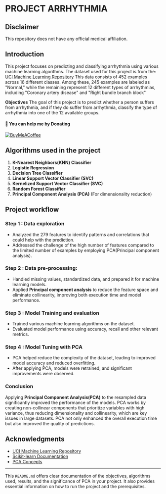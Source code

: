 

# PROJECT ARRHYTHMIA

## Disclaimer
This repository does not have any official medical affiliation.

## Introduction
This project focuses on predicting and classifying arrhythmia using various machine learning algorithms.
The dataset used for this project is from the:
[UCI Machine Learning Repository](https://archive.ics.uci.edu/ml/datasets/Arrhythmia)
This data consists of 452 examples across 16 different classes. Among these, 245 examples are labeled as "Normal," while the remaining represent 12 different types of arrhythmias, including "Coronary artery disease" and "Right bundle branch block"

**Objectives**
The goal of this project is to predict whether a person suffers from arrhythmia, and if they do suffer from arrhythmia, classify the type of arrhythmia into one of the 12 available groups.

#### 🫡 You can help me by Donating
[![BuyMeACoffee](https://img.shields.io/badge/Buy%20Me%20a%20Coffee-ffdd00?style=for-the-badge&logo=buy-me-a-coffee&logoColor=black)](https://buymeacoffee.com/heytanix)

## Algorithms used in the project
 1. **K-Nearest Neighbors(KNN) Classifier**
 2. **Logistic Regression**
 3. **Decision Tree Classifier**
 4. **Linear Support Vector Classifier (SVC)**
 5. **Kernelized Support Vector Classifier (SVC)**
 6. **Random Forest Classifier**
 7. **Principal Component Analysis (PCA)** (For dimensionality reduction)

## Project workflow

### Step 1 : Data exploration
- Analyzed the 279 features to identify patterns and correlations that could help with the prediction.
- Addressed the challenge of the high number of features compared to the limited number of examples by employing PCA(Principal component analysis).

### Step 2 : Data pre-processing:
- Handled missing values, standardized data, and prepared it for machine learning models.
- Applied **Principal component analysis** to reduce the feature space and eliminate collinearity, improving both execution time and model performance.

### Step 3 : Model Training and evaluation
- Trained various machine learning algorithms on the dataset.
- Evaluated model performance using accuracy, recall and other relevant metrics.

### Step 4 : Model Tuning with PCA
- PCA helped reduce the complexity of the dataset, leading to improved model accuracy and reduced overfitting.
-  After applying PCA, models were retrained, and significant improvements were observed.

### Conclusion
Applying **Principal Component Analysis(PCA)** to the resampled data significantly improved the performance of the models. PCA works by creating non-collinear components that prioritize variables with high variance, thus reducing dimensionality and collinearity, which are key issues in large datasets. PCA not only enhanced the overall execution time but also improved the quality of predictions.

## Acknowledgments

- [UCI Machine Learning Repository](https://archive.ics.uci.edu/ml/datasets/Arrhythmia)
- [Scikit-learn Documentation](https://scikit-learn.org/stable/)
- [PCA Concepts](https://towardsdatascience.com/pca-using-python-scikit-learn-e653f8989e60)

---

This `README.md` offers clear documentation of the objectives, algorithms used, results, and the significance of PCA in your project. It also provides essential information on how to run the project and the prerequisites.